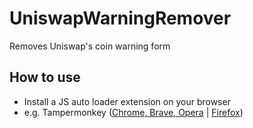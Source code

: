 # UniswapWarningRemover
Removes Uniswap's coin warning form

## How to use
* Install a JS auto loader extension on your browser
* e.g. Tampermonkey ([Chrome, Brave, Opera](https://chrome.google.com/webstore/detail/tampermonkey/dhdgffkkebhmkfjojejmpbldmpobfkfo?hl=en) | [Firefox](https://addons.mozilla.org/en-US/firefox/addon/tampermonkey/)) 
